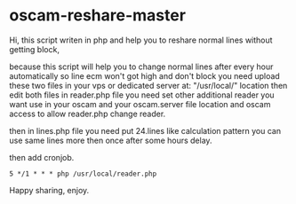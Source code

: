 # oscam-reshare-master
Hi, this script writen in php and help you to reshare normal lines without getting block,

because this script will help you to change normal lines after every hour automatically so line ecm won't got high and don't block you need upload these two files in your vps or dedicated server at: "/usr/local/" location then edit both files in reader.php file you need set other additional reader you want use in your oscam and your oscam.server file location and oscam access to allow reader.php change reader.

then in lines.php file you need put 24.lines like calculation pattern you can use same lines more then once after some hours delay.

then add cronjob.

`5 */1 * * * php /usr/local/reader.php`

Happy sharing, enjoy.
